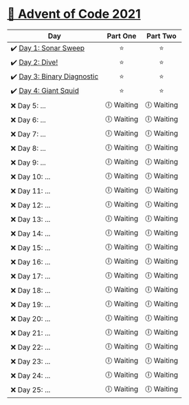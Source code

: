 # [🎄 Advent of Code 2021](https://adventofcode.com/2021)

| Day                                                                                                                                         |  Part One  |    Part Two    |
| ------------------------------------------------------------------------------------------------------------------------------------------- | :--------: | :------------: |
| ✔️ [Day 1: Sonar Sweep](https://github.com/kryha5555/Advent-of-Code-2021/tree/main/Day%2001 "Day 1: Sonar Sweep")                           |    ⭐️     |      ⭐️       |
| ✔️ [Day 2: Dive!](https://github.com/kryha5555/Advent-of-Code-2021/tree/main/Day%2002 "Day 2: Dive!")                                       |    ⭐️     |      ⭐️       |
| ✔️ [Day 3: Binary Diagnostic](https://github.com/kryha5555/Advent-of-Code-2021/tree/main/Day%2003 "Day 3: Binary Diagnostic")               |    ⭐️     |      ⭐️       |
| ✔️ [Day 4: Giant Squid](https://github.com/kryha5555/Advent-of-Code-2021/tree/main/Day%2004 "Day 4: Giant Squid")                           |    ⭐️     |      ⭐️       |
| ❌ Day 5: ...                                                                                                                               | 🕕 Waiting |   🕕 Waiting   |
| ❌ Day 6: ...                                                                                                                               | 🕕 Waiting |   🕕 Waiting   |
| ❌ Day 7: ...                                                                                                                               | 🕕 Waiting |   🕕 Waiting   |
| ❌ Day 8: ...                                                                                                                               | 🕕 Waiting |   🕕 Waiting   |
| ❌ Day 9: ...                                                                                                                               | 🕕 Waiting |   🕕 Waiting   |
| ❌ Day 10: ...                                                                                                                              | 🕕 Waiting |   🕕 Waiting   |
| ❌ Day 11: ...                                                                                                                              | 🕕 Waiting |   🕕 Waiting   |
| ❌ Day 12: ...                                                                                                                              | 🕕 Waiting |   🕕 Waiting   |
| ❌ Day 13: ...                                                                                                                              | 🕕 Waiting |   🕕 Waiting   |
| ❌ Day 14: ...                                                                                                                              | 🕕 Waiting |   🕕 Waiting   |
| ❌ Day 15: ...                                                                                                                              | 🕕 Waiting |   🕕 Waiting   |
| ❌ Day 16: ...                                                                                                                              | 🕕 Waiting |   🕕 Waiting   |
| ❌ Day 17: ...                                                                                                                              | 🕕 Waiting |   🕕 Waiting   |
| ❌ Day 18: ...                                                                                                                              | 🕕 Waiting |   🕕 Waiting   |
| ❌ Day 19: ...                                                                                                                              | 🕕 Waiting |   🕕 Waiting   |
| ❌ Day 20: ...                                                                                                                              | 🕕 Waiting |   🕕 Waiting   |
| ❌ Day 21: ...                                                                                                                              | 🕕 Waiting |   🕕 Waiting   |
| ❌ Day 22: ...                                                                                                                              | 🕕 Waiting |   🕕 Waiting   |
| ❌ Day 23: ...                                                                                                                              | 🕕 Waiting |   🕕 Waiting   |
| ❌ Day 24: ...                                                                                                                              | 🕕 Waiting |   🕕 Waiting   |
| ❌ Day 25: ...                                                                                                                              | 🕕 Waiting |   🕕 Waiting   |